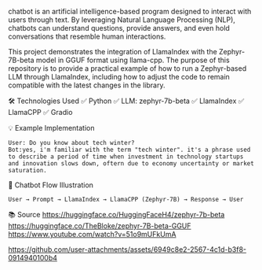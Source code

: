 chatbot is an artificial intelligence-based program designed to interact with users through text. By leveraging Natural Language Processing (NLP), chatbots can understand questions, provide answers, and even hold conversations that resemble human interactions.

This project demonstrates the integration of LlamaIndex with the Zephyr-7B-beta model in GGUF format using llama-cpp.
The purpose of this repository is to provide a practical example of how to run a Zephyr-based LLM through LlamaIndex, including how to adjust the code to remain compatible with the latest changes in the library.

🛠️ Technologies Used
✅ Python
✅ LLM: zephyr-7b-beta
✅ LlamaIndex 
✅ LlamaCPP 
✅ Gradio 

💡 Example Implementation
````
User: Do you know about tech winter? 
Bot:yes, i'm familiar with the term "tech winter". it's a phrase used to describe a period of time when investment in technology startups and innovation slows down, oftern due to economy uncertainty or market saturation.
````
🔄 Chatbot Flow Illustration
````
User → Prompt → LlamaIndex → LlamaCPP (Zephyr-7B) → Response → User
````
📚 Source 
https://huggingface.co/HuggingFaceH4/zephyr-7b-beta
https://huggingface.co/TheBloke/zephyr-7B-beta-GGUF
https://www.youtube.com/watch?v=51o9mUFkUmA

https://github.com/user-attachments/assets/6949c8e2-2567-4c1d-b3f8-0914940100b4

